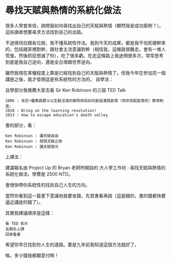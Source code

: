 # 尋找天賦與熱情的系統化做法

很多人常會來信，詢問我如何尋找出自己的天賦與熱情（顯然我是成功案例？）。這些讀者想要尋求方法找到自己的出路。

不過很坦白跟各位說，我不懂系統性作法。我到今天的成果，都是我不怕死硬幹來的，包括跟家裡對幹，跟社會主流意識對幹（相信我，這條路很難走。會有一堆人慌張，然後抓狂想滅了你），吃了很多虧。在走這條路上我迷惘很多次，常常思考到底是我自己逆向，還是全台灣跟世界逆向。

雖然我現在某種程度上算是已經找到自己的天賦與熱情了。但我今年在參加完一個講座之後，我才發現這是有系統性的方法的。
自學法：

自學部分我推薦大家去看 Sir Ken Robinson 的三個 TED Talk

    2006 : 肯尼•羅賓森爵士以生動活潑的案例來談如何創造激發創意（而非扼殺創意的）教育制度。
    2010 : Bring on the learning revolution!
    2013 : How to escape education's death valley

書的部分，看：

    Ken Robinson : 讓天賦自由
    Ken Robinson : 發現天賦之旅
    Ken Robinson : 讓天賦發光

上課法：

建議報名由 Project Up 的 Bryan 老師所開設的 大人學工作坊 : 尋找天賦與熱情的系統化做法。學費是 2500 NTD。

會很快帶你系統性的找到自己人生的方向。

當然你看到這一篇會下意識地我要省錢，先買書看再說（這是錯的，書的錢都快要逼近講座的錢了）。

其實我建議順序是這樣：

    看 TED 影片
    去報名上課
    回家看書

希望你早日找到你人生的道路。要是九年前我知道這個方法就好了。

唉。多少錢我都願意付啊！
